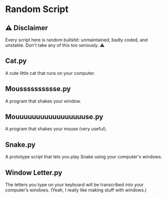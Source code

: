 # Random Script

## ⚠ Disclaimer  
Every script here is random bullshit: unmaintained, badly coded, and unstable. Don't take any of this too seriously. ⚠

## Cat.py  
A cute little cat that runs on your computer.

## Mousssssssssse.py  
A program that shakes your window.

## Mouuuuuuuuuuuuuuuuuse.py  
A program that shakes your mouse (very useful).

## Snake.py  
A prototype script that lets you play Snake using your computer's windows.

## Window Letter.py  
The letters you type on your keyboard will be transcribed into your computer’s windows. (Yeah, I really like making stuff with windows.)
